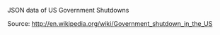 JSON data of US Government Shutdowns

Source: http://en.wikipedia.org/wiki/Government_shutdown_in_the_US